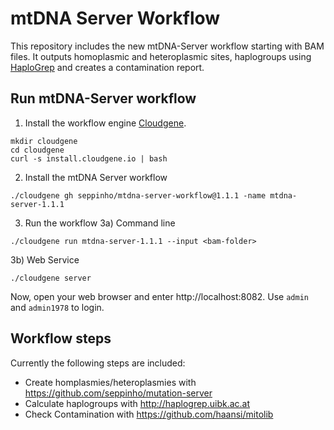 # mtDNA Server Workflow
This repository includes the new mtDNA-Server workflow starting with BAM files. It outputs homoplasmic and heteroplasmic sites, haplogroups using [HaploGrep](http://haplogrep.uibk.ac.at/) and creates a contamination report. 

## Run mtDNA-Server workflow

1) Install the workflow engine [Cloudgene](https://github.com/genepi/cloudgene).

```
mkdir cloudgene
cd cloudgene
curl -s install.cloudgene.io | bash
```

2) Install the mtDNA Server workflow

```
./cloudgene gh seppinho/mtdna-server-workflow@1.1.1 -name mtdna-server-1.1.1
```
3) Run the workflow 
3a) Command line
```
./cloudgene run mtdna-server-1.1.1 --input <bam-folder>
```


3b) Web Service
```
./cloudgene server
```
Now, open your web browser and enter http://localhost:8082. Use `admin` and `admin1978` to login.

## Workflow steps

Currently the following steps are included:

* Create homplasmies/heteroplasmies with https://github.com/seppinho/mutation-server
* Calculate haplogroups with http://haplogrep.uibk.ac.at
* Check Contamination with https://github.com/haansi/mitolib
